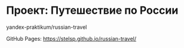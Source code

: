 # Проект: Путешествие по России

yandex-praktikum/russian-travel

GitHub Pages: https://stelsp.github.io/russian-travel/
